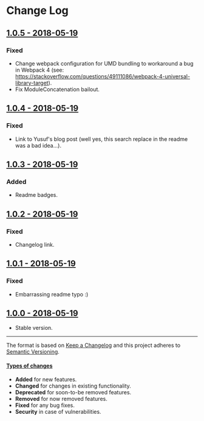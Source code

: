 # Change Log

## [1.0.5 - 2018-05-19](https://github.com/alonrbar/peppermint-di/tree/v1.0.5)

### Fixed

- Change webpack configuration for UMD bundling to workaround a bug in Webpack 4 (see: https://stackoverflow.com/questions/49111086/webpack-4-universal-library-target).
- Fix ModuleConcatenation bailout.

## [1.0.4 - 2018-05-19](https://github.com/alonrbar/peppermint-di/tree/v1.0.4)

### Fixed

- Link to Yusuf's blog post (well yes, this search replace in the readme was a bad idea...).

## [1.0.3 - 2018-05-19](https://github.com/alonrbar/peppermint-di/tree/v1.0.3)

### Added

- Readme badges.

## [1.0.2 - 2018-05-19](https://github.com/alonrbar/peppermint-di/tree/v1.0.2)

### Fixed

- Changelog link.

## [1.0.1 - 2018-05-19](https://github.com/alonrbar/peppermint-di/tree/v1.0.1)

### Fixed

- Embarrassing readme typo :)

## [1.0.0 - 2018-05-19](https://github.com/alonrbar/peppermint-di/tree/v1.0.0)

- Stable version.

---

The format is based on [Keep a Changelog](http://keepachangelog.com/) and this project adheres to [Semantic Versioning](http://semver.org/).

#### [Types of changes](http://keepachangelog.com)

- **Added** for new features.
- **Changed** for changes in existing functionality.
- **Deprecated** for soon-to-be removed features.
- **Removed** for now removed features.
- **Fixed** for any bug fixes.
- **Security** in case of vulnerabilities.